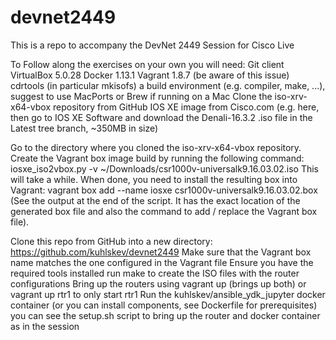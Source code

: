 # devnet2449
This is a repo to accompany the DevNet 2449 Session for Cisco Live

To Follow along the exercises on your own you will need:
Git client
VirtualBox 5.0.28
Docker 1.13.1
Vagrant 1.8.7 (be aware of this issue)
cdrtools (in particular mkisofs)
a build environment (e.g. compiler, make, ...), suggest to use MacPorts or Brew if running on a Mac
Clone the iso-xrv-x64-vbox repository from GitHub 
IOS XE image from Cisco.com (e.g. here, then go to IOS XE Software and download the Denali-16.3.2 .iso file in the Latest tree branch, ~350MB in size)

Go to the directory where you cloned the iso-xrv-x64-vbox repository. 
Create the Vagrant box image build by running the following command:
iosxe_iso2vbox.py -v ~/Downloads/csr1000v-universalk9.16.03.02.iso 
This will take a while. When done, you need to install the resulting box into Vagrant:
vagrant box add --name iosxe csr1000v-universalk9.16.03.02.box 
(See the output at the end of the script. It has the exact location of the generated box file and also the command to add / replace the Vagrant box file).

Clone this repo from GitHub into a new directory: https://github.com/kuhlskev/devnet2449
Make sure that the Vagrant box name matches the one configured in the Vagrant file
Ensure you have the required tools installed
run make to create the ISO files with the router configurations
Bring up the routers using vagrant up (brings up both) or vagrant up rtr1 to only start rtr1
Run the kuhlskev/ansible_ydk_jupyter docker container (or you can install components, see Dockerfile for prerequisites)
you can see the setup.sh script to bring up the router and docker container as in the session
